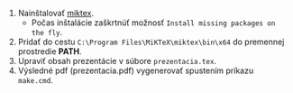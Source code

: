 1. Nainštalovať [miktex](https://miktex.org/download).
    - Počas inštalácie zaškrtnúť možnosť `Install missing packages on the fly`.
1. Pridať do cestu `C:\Program Files\MiKTeX\miktex\bin\x64` do premennej prostredie **PATH**.
1. Upraviť obsah prezentácie v súbore `prezentacia.tex`.
1. Výsledné pdf (prezentacia.pdf) vygenerovať spustením príkazu `make.cmd`.
